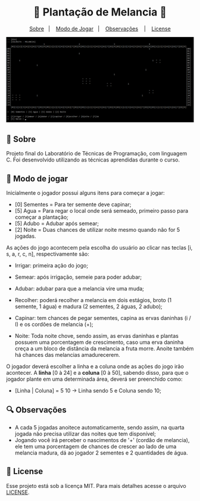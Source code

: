 <h1 align="center">🍉 Plantação de Melancia 🍉</h1>

<p align="center">
   <a href="#-Sobre">Sobre</a>&nbsp;&nbsp; | &nbsp;&nbsp;
   <a href="#-Modo-de-Jogar">Modo de Jogar</a>&nbsp;&nbsp; | &nbsp;&nbsp;
   <a href="#-Prática">Observações</a> &nbsp;&nbsp; | &nbsp;&nbsp;
   <a href="#-License">License</a>
</p>

<p align="center">
  <img alt="Imagem Melancia" src="github/plantacaoMelancia.png">
</p>

## 🔖 Sobre
  Projeto final do Laboratório de Técnicas de Programação, com linguagem C. Foi desenvolvido utilizando as técnicas aprendidas durante o curso.
 
## 📑 Modo de jogar
  Inicialmente o jogador possui alguns itens para começar a jogar:
  - [0] Sementes = Para ter semente deve capinar;
  - [5] Agua = Para regar o local onde será semeado, primeiro passo para começar a plantação;
  - [5] Adubo = Adubar após semear;
  - [2] Noite = Duas chances de utilizar noite mesmo quando não for 5 jogadas.

  As ações do jogo acontecem pela escolha do usuário ao clicar nas teclas [i, s, a, r, c, n], respectivamente são:

  - Irrigar: primeira ação do jogo;

  - Semear: após irrigação, semeie para poder adubar;

  - Adubar: adubar para que a melancia vire uma muda;

  - Recolher: poderá recolher a melancia em dois estágios, broto (1 semente, 1 água) e madura (2 sementes, 2 águas, 2 adubo);

  - Capinar: tem chances de pegar sementes, capina as ervas daninhas (i / I) e os cordões de melancia (+); 

  - Noite: Toda noite chove, sendo assim, as ervas daninhas e plantas possuem uma porcentagem de crescimento, caso uma erva daninha creça a um bloco de distância da melancia a fruta morre. Anoite também há chances das melancias amadurecerem.

  O jogador deverá escolher a linha e a coluna onde as ações do jogo irão acontecer. A **linha** [0 à 24] e a **coluna** [0 à 50], sabendo disso, para que o jogador plante em uma determinada área, deverá ser preenchido como:
  - [Linha | Coluna] = 5 10 -> Linha sendo 5 e Coluna sendo 10;

## 🔍 Observações
  - A cada 5 jogadas anoitece automaticamente, sendo assim, na quarta jogada não precisa utilizar das noites que tem disponível;
  - Jogando você irá perceber o nascimentos de '+' (cordão de melancia), ele tem uma porcentagem de chances de crescer ao lado de uma melancia madura, dá ao jogador 2 sementes e 2 quantidades de água.

## 📄 License
Esse projeto está sob a licença MIT. Para mais detalhes acesse o arquivo [LICENSE](https://github.com/FernandNsp/Plantacao-de-Melancia-em-C/blob/main/LICENSE).
